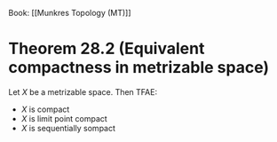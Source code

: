 Book: [[Munkres Topology (MT)]]
# Theorem 28.2 (Equivalent compactness in metrizable space)
Let $X$ be a metrizable space.
Then TFAE:
- $X$ is compact
- $X$ is limit point compact
- $X$ is sequentially sompact